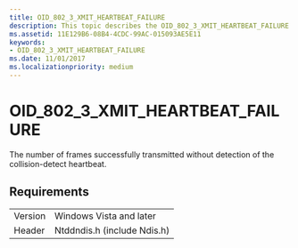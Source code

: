```yaml
---
title: OID_802_3_XMIT_HEARTBEAT_FAILURE
description: This topic describes the OID_802_3_XMIT_HEARTBEAT_FAILURE object identifier (OID).
ms.assetid: 11E129B6-08B4-4CDC-99AC-015093AE5E11
keywords:
- OID_802_3_XMIT_HEARTBEAT_FAILURE
ms.date: 11/01/2017
ms.localizationpriority: medium
---
```


# OID_802_3_XMIT_HEARTBEAT_FAILURE

The number of frames successfully transmitted without detection of the collision-detect heartbeat.

## Requirements

| | |
| --- | --- |
| Version | Windows Vista and later |
| Header | Ntddndis.h (include Ndis.h) |

